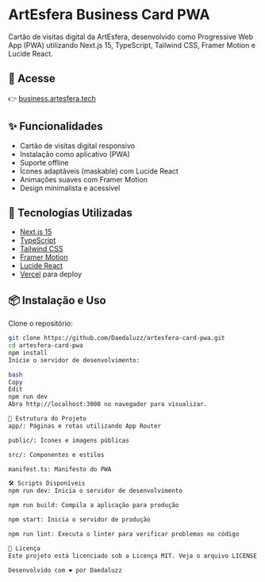 # ArtEsfera Business Card PWA

Cartão de visitas digital da ArtEsfera, desenvolvido como Progressive Web App (PWA) utilizando Next.js 15, TypeScript, Tailwind CSS, Framer Motion e Lucide React.

## 🔗 Acesse

👉 [business.artesfera.tech](https://business.artesfera.tech)

## ✨ Funcionalidades

- Cartão de visitas digital responsivo
- Instalação como aplicativo (PWA)
- Suporte offline
- Ícones adaptáveis (maskable) com Lucide React
- Animações suaves com Framer Motion
- Design minimalista e acessível

## 🚀 Tecnologias Utilizadas

- [Next.js 15](https://nextjs.org/)
- [TypeScript](https://www.typescriptlang.org/)
- [Tailwind CSS](https://tailwindcss.com/)
- [Framer Motion](https://www.framer.com/motion/)
- [Lucide React](https://lucide.dev/guide/packages/lucide-react)
- [Vercel](https://vercel.com/) para deploy

## 📦 Instalação e Uso

Clone o repositório:

```bash
git clone https://github.com/Daedaluzz/artesfera-card-pwa.git
cd artesfera-card-pwa
npm install
Inicie o servidor de desenvolvimento:

bash
Copy
Edit
npm run dev
Abra http://localhost:3000 no navegador para visualizar.

📁 Estrutura do Projeto
app/: Páginas e rotas utilizando App Router

public/: Ícones e imagens públicas

src/: Componentes e estilos

manifest.ts: Manifesto do PWA

🛠️ Scripts Disponíveis
npm run dev: Inicia o servidor de desenvolvimento

npm run build: Compila a aplicação para produção

npm start: Inicia o servidor de produção

npm run lint: Executa o linter para verificar problemas no código

📄 Licença
Este projeto está licenciado sob a Licença MIT. Veja o arquivo LICENSE para mais detalhes.

Desenvolvido com ❤️ por Daedaluzz
```
